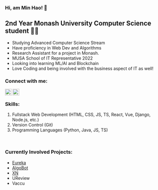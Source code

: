 ### Hi, am Min Hao! 👋

## 2nd Year Monash University Computer Science student 👨‍💻
- Studying Advanced Computer Science Stream
- Have proficiency in Web Dev and Algorithms
- Research Assistant for a project in Monash.
- MUSA School of IT Representative 2022
- Looking into learning ML/AI and Blockchain
- Love Coding and being involved with the business aspect of IT as well!

### Connect with me:

[<img align="left" alt="codeSTACKr | LinkedIn" width="22px" src="https://cdn.jsdelivr.net/npm/simple-icons@v3/icons/linkedin.svg" />][linkedin]
[<img align="left" alt="codeSTACKr | Instagram" width="22px" src="https://cdn.jsdelivr.net/npm/simple-icons@v3/icons/instagram.svg" />][instagram]

<br />

### Skills:
1. Fullstack Web Development (HTML, CSS, JS, TS, React, Vue, Django, Node.js, etc.)
2. Version Control (Git)
3. Programming Languages (Python, Java, JS, TS)

<br />

### Currently Involved Projects:
- [Eureka](https://github.com/MUM-Open-Source/eureka-web-app)
- [AlgoBot](https://github.com/soit-discord-bot/discord-python)
- [XN](https://github.com/stock-arrangement)
- UReview
- Vaccu

<br />

[linkedin]: https://www.linkedin.com/in/chee-min-hao/
[instagram]: https://www.instagram.com/chee_adam0325/